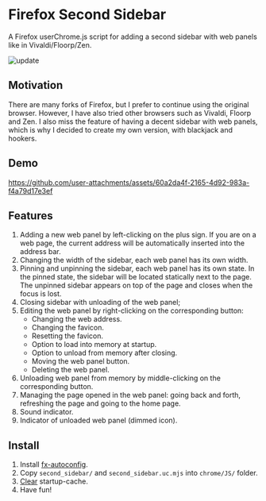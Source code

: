# Firefox Second Sidebar

A Firefox userChrome.js script for adding a second sidebar with web panels like in Vivaldi/Floorp/Zen.

![update](https://github.com/user-attachments/assets/2491704f-f62f-4405-8f23-8e3ab43d149c)

## Motivation

There are many forks of Firefox, but I prefer to continue using the original browser. However, I have also tried other browsers such as Vivaldi, Floorp and Zen. I also miss the feature of having a decent sidebar with web panels, which is why I decided to create my own version, with blackjack and hookers.

## Demo

https://github.com/user-attachments/assets/60a2da4f-2165-4d92-983a-f4a79d17e3ef

## Features

1. Adding a new web panel by left-clicking on the plus sign. If you are on a web page, the current address will be automatically inserted into the address bar.
2. Changing the width of the sidebar, each web panel has its own width.
3. Pinning and unpinning the sidebar, each web panel has its own state. In the pinned state, the sidebar will be located statically next to the page. The unpinned sidebar appears on top of the page and closes when the focus is lost.
4. Closing sidebar with unloading of the web panel;
5. Editing the web panel by right-clicking on the corresponding button:
    - Changing the web address.
    - Changing the favicon.
    - Resetting the favicon.
    - Option to load into memory at startup.
    - Option to unload from memory after closing.
    - Moving the web panel button.
    - Deleting the web panel.
6. Unloading web panel from memory by middle-clicking on the corresponding button.
7. Managing the page opened in the web panel: going back and forth, refreshing the page and going to the home page.
8. Sound indicator.
9. Indicator of unloaded web panel (dimmed icon).

## Install

1. Install [fx-autoconfig](https://github.com/MrOtherGuy/fx-autoconfig).
2. Copy `second_sidebar/` and `second_sidebar.uc.mjs` into `chrome/JS/` folder.
3. [Clear](https://github.com/MrOtherGuy/fx-autoconfig?tab=readme-ov-file#deleting-startup-cache) startup-cache.
4. Have fun!
